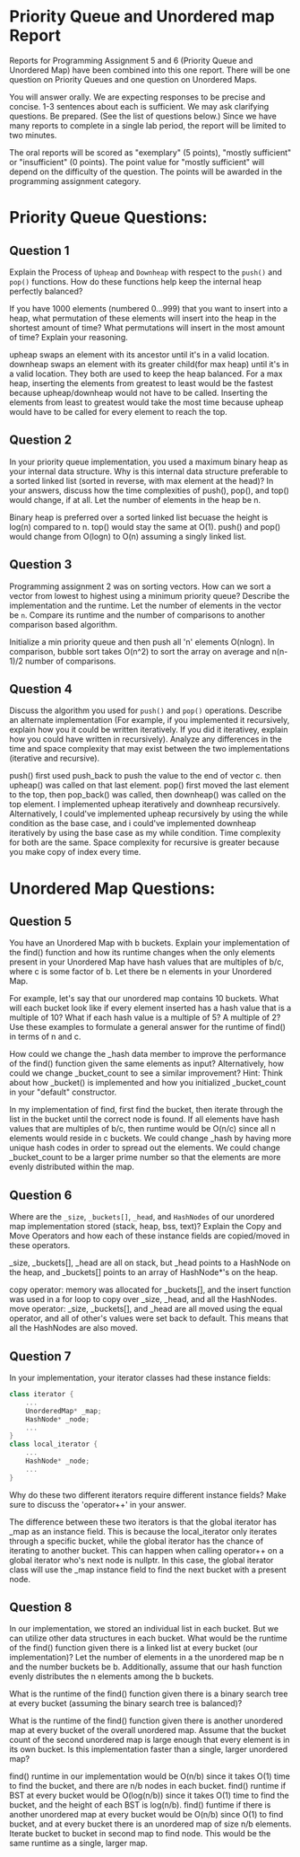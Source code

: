 # Priority Queue and Unordered map Report

Reports for Programming Assignment 5 and 6 (Priority Queue and Unordered Map) have been combined into this one report. There will be one question on Priority Queues and one question on Unordered Maps. 

You will answer orally. We are expecting responses to be precise and concise. 1-3 sentences about each is sufficient. We may ask clarifying questions. Be prepared. (See the list of questions below.) Since we have many reports to complete in a single lab period, the report will be limited to two minutes.

The oral reports will be scored as "exemplary" (5 points), "mostly sufficient" or "insufficient" (0 points). The point value for "mostly sufficient" will depend on the difficulty of the question. The points will be awarded in the programming assignment category.

Priority Queue Questions:
=========================

Question 1
----------
Explain the Process of `Upheap` and `Downheap` with respect to the `push()` and `pop()` functions. How do these functions help keep the internal heap perfectly balanced? 

If you have 1000 elements (numbered 0...999) that you want to insert into a heap, what permutation of these elements will insert into the heap in the shortest amount of time? What permutations will insert in the most amount of time? Explain your reasoning. 

upheap swaps an element with its ancestor until it's in a valid location. downheap swaps an element with its greater child(for max heap) until it's in a valid location. They both are used to keep the heap balanced. For a max heap, inserting the elements from greatest to least would be the fastest because upheap/downheap would not have to be called. Inserting the elements from least to greatest would take the most time because upheap would have to be called for every element to reach the top. 

Question 2
----------
In your priority queue implementation, you used a maximum binary heap as your internal data structure. Why is this internal data structure preferable to a sorted linked list (sorted in reverse, with max element at the head)? In your answers, discuss how the time complexities of push(), pop(), and top() would change, if at all. Let the number of elements in the heap be n.

Binary heap is preferred over a sorted linked list becuase the height is log(n) compared to n. top() would stay the same at O(1). push() and pop() would change from O(logn) to O(n) assuming a singly linked list. 

Question 3
----------
Programming assignment 2 was on sorting vectors. How can we sort a vector from lowest to highest using a minimum priority queue? Describe the implementation and the runtime. Let the number of elements in the vector be `n`. Compare its runtime and the number of comparisons to another comparison based algorithm. 

Initialize a min priority queue and then push all 'n' elements O(nlogn). In comparison, bubble sort takes O(n^2) to sort the array on average and n(n-1)/2 number of comparisons. 

Question 4
----------
Discuss the algorithm you used for `push()` and `pop()` operations. Describe an alternate implementation (For example, if you implemented it recursively, explain how you it could be written iteratively. If you did it iterativey, explain how you could have written in recursively). Analyze any differences in the time and space complexity that may exist between the two implementations (iterative and recursive).

push() first used push_back to push the value to the end of vector c. then upheap() was called on that last element. pop() first moved the last element to the top, then pop_back() was called, then downheap() was called on the top element. I implemented upheap iteratively and downheap recursively. Alternatively, I could've implemented upheap recursively by using the while condition as the base case, and i could've implemented downheap iteratively by using the base case as my while condition. Time complexity for both are the same. Space complexity for recursive is greater because you make copy of index every time. 

Unordered Map Questions:
========================

Question 5
----------

You have an Unordered Map with b buckets. Explain your implementation of the find() function and how its runtime changes when the only elements present in your Unordered Map have hash values that are multiples of b/c, where c is some factor of b. Let there be n elements in your Unordered Map.

For example, let's say that our unordered map contains 10 buckets. What will each bucket look like if every element inserted has a hash value that is a multiple of 10? What if each hash value is a multiple of 5? A multiple of 2? Use these examples to formulate a general answer for the runtime of find() in terms of n and c.

How could we change the _hash data member to improve the performance of the find() function given the same elements as input? Alternatively, how could we change _bucket_count to see a similar improvement? Hint: Think about how _bucket() is implemented and how you initialized _bucket_count in your "default" constructor.

In my implementation of find, first find the bucket, then iterate through the list in the bucket until the correct node is found. If all elements have hash values that are multiples of b/c, then runtime would be O(n/c) since all n elements would reside in c buckets. We could change _hash by having more unique hash codes in order to spread out the elements. We could change _bucket_count to be a larger prime number so that the elements are more evenly distributed within the map. 

Question 6
----------

Where are the `_size`, `_buckets[]`, `_head`, and `HashNodes` of our unordered map implementation stored (stack, heap, bss, text)? Explain the Copy and Move Operators and how each of these instance fields are copied/moved in these operators. 

_size, _buckets[], _head are all on stack, but _head points to a HashNode on the heap, and _buckets[] points to an array of HashNode*'s on the heap. 

copy operator: memory was allocated for _buckets[], and the insert function was used in a for loop to copy over _size, _head, and all the HashNodes. 
move operator: _size, _buckets[], and _head are all moved using the equal operator, and all of other's values were set back to default. This means that all the HashNodes are also moved. 

Question 7
----------

In your implementation, your iterator classes had these instance fields:
```C++
class iterator {
    ...
    UnorderedMap* _map;
    HashNode* _node;
    ...
}
class local_iterator {
    ...
    HashNode* _node;
    ...
}
```
Why do these two different iterators require different instance fields? Make sure to discuss the 'operator++' in your answer.

The difference between these two iterators is that the global iterator has _map as an instance field. This is because the local_iterator only iterates through a specific bucket, while the global iterator has the chance of iterating to another bucket. This can happen when calling operator++ on a global iterator who's next node is nullptr. In this case, the global iterator class will use the _map instance field to find the next bucket with a present node. 

Question 8
----------

In our implementation, we stored an individual list in each bucket. But we can utilize other data structures in each bucket. What would be the runtime of the find() function given there is a linked list at every bucket (our implementation)? Let the number of elements in a the unordered map be n and the number buckets be b. Additionally, assume that our hash function evenly distributes the n elements among the b buckets.

What is the runtime of the find() function given there is a binary search tree at every bucket (assuming the binary search tree is balanced)?

What is the runtime of the find() function given there is another unordered map at every bucket of the overall unordered map. Assume that the bucket count of the second unordered map is large enough that every element is in its own bucket. Is this implementation faster than a single, larger unordered map?

find() runtime in our implementation would be O(n/b) since it takes O(1) time to find the bucket, and there are n/b nodes in each bucket.
find() runtime if BST at every bucket would be O(log(n/b)) since it takes O(1) time to find the bucket, and the height of each BST is log(n/b). 
find() funtime if there is another unordered map at every bucket would be O(n/b) since O(1) to find bucket, and at every bucket there is an unordered map of size n/b elements. Iterate bucket to bucket in second map to find node. This would be the same runtime as a single, larger map. 